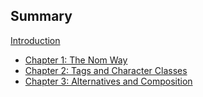 ## Summary

[Introduction](./introduction.md)

- [Chapter 1: The Nom Way](./chapter_1.md)
- [Chapter 2: Tags and Character Classes](./chapter_2.md)
- [Chapter 3: Alternatives and Composition](./chapter_3.md)
